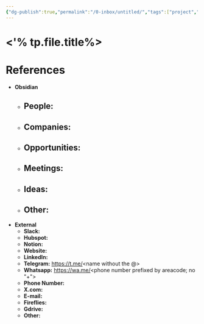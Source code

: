 ```yaml
---
{"dg-publish":true,"permalink":"/0-inbox/untitled/","tags":["project","area","resource","archive","people","company","idea","meeting","salesPipeline","businessDevelopment","distribution","fundRaising","investor","policy","regulation","ai","conference","presentation","product","tld"]}
---
```


# <'% tp.file.title%>


# References 
- **Obsidian**
	- **People:** 
		- 
	- **Companies**: 
		- 
	- **Opportunities:** 
		- 
	- **Meetings:**
		- 
	- **Ideas:**
		- 
	- **Other:** 
		- 
- **External**
	- **Slack:** 
	- **Hubspot:** 
	- **Notion:** 
	- **Website:** 
	- **LinkedIn:** 
	- **Telegram:** https://t.me/<name without the @> 
	- **Whatsapp:** https://wa.me/<phone number prefixed by areacode; no "+">
	- **Phone Number:**
	- **X.com:** 
	- **E-mail:** 
	- **Fireflies:** 
	- **Gdrive:**
	- **Other:**